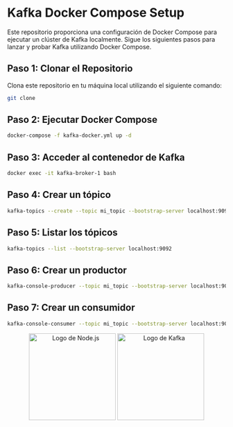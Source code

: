# Kafka Docker Compose Setup

Este repositorio proporciona una configuración de Docker Compose para ejecutar un clúster de Kafka localmente. Sigue los siguientes pasos para lanzar y probar Kafka utilizando Docker Compose.

## Paso 1: Clonar el Repositorio

Clona este repositorio en tu máquina local utilizando el siguiente comando:

```bash
git clone 
```
## Paso 2: Ejecutar Docker Compose
```bash
docker-compose -f kafka-docker.yml up -d
```
## Paso 3: Acceder al contenedor de Kafka
```bash
docker exec -it kafka-broker-1 bash
```
## Paso 4: Crear un tópico
```bash
kafka-topics --create --topic mi_topic --bootstrap-server localhost:9092 --partitions 1 --replication-factor 1
```

## Paso 5: Listar los tópicos
```bash
kafka-topics --list --bootstrap-server localhost:9092
```

## Paso 6: Crear un productor
```bash
kafka-console-producer --topic mi_topic --bootstrap-server localhost:9092
```

## Paso 7: Crear un consumidor
```bash
kafka-console-consumer --topic mi_topic --bootstrap-server localhost:9092
```

<p align="center">
  <img src="https://banner2.cleanpng.com/20180821/zwc/kisspng-node-js-javascript-express-js-portable-network-gra-mixin-software-5b7c72478c6ba0.9607634315348823755752.jpg" alt="Logo de Node.js" width="200" />
  <img src="https://e7.pngegg.com/pngimages/630/547/png-clipart-kafka-vertical-logo-tech-companies-thumbnail.png" alt="Logo de Kafka" width="200" />
</p>
